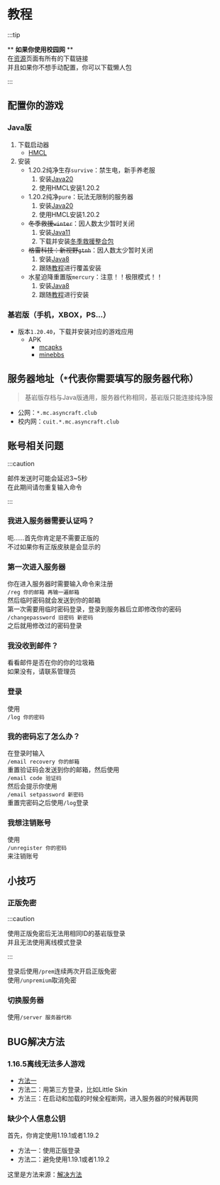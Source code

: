 # 教程

:::tip

\*\* **如果你使用校园网** \*\*  
在[资源](./资源)页面有所有的下载链接  
并且如果你不想手动配置，你可以下载懒人包

:::

## 配置你的游戏

### Java版

1. 下载启动器
   + [HMCL](https://github.com/huanghongxun/HMCL/releases)
2. 安装
   + 1.20.2纯净生存`survive`：禁生电，新手养老服
     1. 安装[Java20](https://www.oracle.com/java/technologies/downloads/#java20)
     2. 使用HMCL安装1.20.2
   + 1.20.2纯净`pure`：玩法无限制的服务器
     1. 安装[Java20](https://www.oracle.com/java/technologies/downloads/#java20)
     2. 使用HMCL安装1.20.2
   + ~~冬季救援`winter`~~：因人数太少暂时关闭
     1. 安装[Java11](https://www.oracle.com/java/technologies/downloads/#java11)
     2. 下载并安装[冬季救援整合包](https://www.curseforge.com/minecraft/modpacks/the-winter-rescue)
   + ~~格雷科技：新视野`gtnh`~~：因人数太少暂时关闭
     1. 安装[Java8](https://www.oracle.com/java/technologies/downloads/#java8)
     2. 跟随[教程](https://gtnh.huijiwiki.com/p/371)进行覆盖安装
   + 水星迫降重置版`mercury`：注意！！极限模式！！
     1. 安装[Java8](https://www.oracle.com/java/technologies/downloads/#java8)
     2. 跟随[教程](https://docs.qq.com/doc/DYlB5WExYb0N1S2tK)进行安装

### 基岩版（手机，XBOX，PS...）

+ 版本`1.20.40`，下载并安装对应的游戏应用
  + APK
    + [mcapks](https://mcapks.net)
    + [minebbs](https://mc.minebbs.com)

## 服务器地址（`*`代表你需要填写的服务器代称）

>基岩版存档与Java版通用，服务器代称相同，基岩版只能连接纯净服

+ 公网：`*.mc.asyncraft.club`
+ 校内网：`cuit.*.mc.asyncraft.club`

## 账号相关问题

:::caution

邮件发送时可能会延迟3~5秒  
在此期间请勿重复输入命令

:::

### 我进入服务器需要认证吗？

呃……首先你肯定是不需要正版的  
不过如果你有正版皮肤是会显示的  

### 第一次进入服务器

你在进入服务器时需要输入命令来注册  
`/reg 你的邮箱 再输一遍邮箱`  
然后临时密码就会发送到你的邮箱  
第一次需要用临时密码登录，登录到服务器后立即修改你的密码  
`/changepassword 旧密码 新密码`  
之后就用修改过的密码登录

### 我没收到邮件？

看看邮件是否在你的你的垃圾箱  
如果没有，请联系管理员

### 登录

使用  
`/log 你的密码`

### 我的密码忘了怎么办？

在登录时输入  
`/email recovery 你的邮箱`  
重置验证码会发送到你的邮箱，然后使用  
`/email code 验证码`  
然后会提示你使用  
`/email setpassword 新密码`  
重置完密码之后使用`/log`登录

### 我想注销账号

使用  
`/unregister 你的密码`  
来注销账号

## 小技巧

### 正版免密

:::caution

使用正版免密后无法用相同ID的基岩版登录  
并且无法使用离线模式登录

:::

登录后使用`/prem`连续两次开启正版免密  
使用`/unpremium`取消免密

### 切换服务器

使用`/server 服务器代称`

## BUG解决方法

### 1.16.5离线无法多人游戏

+ [方法一](https://www.bilibili.com/read/cv24474600/)
+ 方法二：用第三方登录，比如Little Skin
+ 方法三：在启动和加载的时候全程断网，进入服务器的时候再联网

### 缺少个人信息公钥

首先，你肯定使用1.19.1或者1.19.2  

+ 方法一：使用正版登录
+ 方法二：避免使用1.19.1或者1.19.2

这里是方法来源：[解决方法](https://www.bilibili.com/video/BV1Ue4y167TZ)
